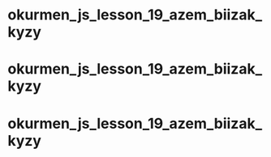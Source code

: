 # okurmen_js_lesson_19_azem_biizak_kyzy
# okurmen_js_lesson_19_azem_biizak_kyzy
# okurmen_js_lesson_19_azem_biizak_kyzy
